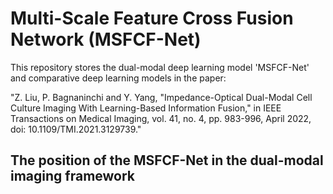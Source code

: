 # Multi-Scale Feature Cross Fusion Network (MSFCF-Net)

This repository stores the dual-modal deep learning model 'MSFCF-Net' and comparative deep learning models
in the paper:

"Z. Liu, P. Bagnaninchi and Y. Yang, "Impedance-Optical Dual-Modal Cell Culture Imaging With Learning-Based Information Fusion," in IEEE Transactions on Medical Imaging, vol. 41, no. 4, pp. 983-996, April 2022, doi: 10.1109/TMI.2021.3129739."

The position of the MSFCF-Net in the dual-modal imaging framework
-----------------------------------------------------------------
